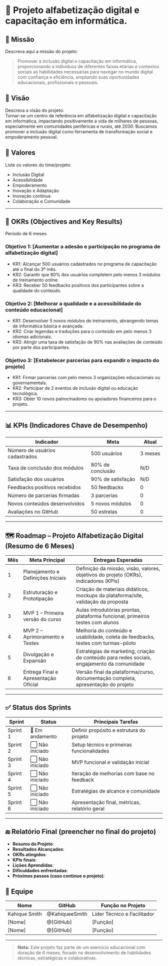 # 🌟 Projeto alfabetização digital e capacitação em informática.

## 🧭 Missão
Descreva aqui a missão do projeto:  
> Promover a inclusão digital e capacitação em informática, proporcionando a indivíduos de diferentes faixas etárias e contextos sociais as habilidades necessárias para navegar no mundo digital com confiança e eficiência, ampliando suas oportunidades educacionais, profissionais e pessoais.

## 🔭 Visão
Descreva a visão do projeto:  
Tornar-se um centro de referência em alfabetização digital e capacitação em informática, impactando positivamente a vida de milhares de pessoas, especialmente em comunidades periféricas e rurais, até 2030. Buscamos promover a inclusão digital como ferramenta de transformação social e empoderamento pessoal.

## 🧱 Valores
Liste os valores do time/projeto:
- Inclusão Digital
- Acessibilidade
- Empoderamento
- Inovação e Adaptação
- Inovação contínua
- Colaboração e Comunidade

---

## 🎯 OKRs (Objectives and Key Results)
Período de 6 meses

### Objetivo 1: [Aumentar a adesão e participação no programa de alfabetização digital]
- KR1: Alcançar 500 usuários cadastrados no programa de capacitação até o final do 3º mês.
- KR2: Garantir que 80% dos usuários completem pelo menos 3 módulos de treinamento online.
- KR3: Receber 50 feedbacks positivos dos participantes sobre a qualidade do conteúdo.

### Objetivo 2: [Melhorar a qualidade e a acessibilidade do conteúdo educacional]
- KR1: Desenvolver 5 novos módulos de treinamento, abrangendo temas de informática básica e avançada.
- KR2: Criar legendas e traduções para o conteúdo em pelo menos 3 idiomas adicionais.
- KR3: Atingir uma taxa de satisfação de 90% nas avaliações de conteúdo por parte dos participantes.

### Objetivo 3: [Estabelecer parcerias para expandir o impacto do projeto]
- KR1: Firmar parcerias com pelo menos 3 organizações educacionais ou governamentais.
- KR2: Participar de 2 eventos de inclusão digital ou educação tecnológica.
- KR3: Obter 10 novos patrocinadores ou apoiadores financeiros para o projeto.

---

## 📊 KPIs (Indicadores Chave de Desempenho)
|     Indicador                     | Meta                  | Atual |
|------------------------------------|---------------------|-----------|
|  Número de usuários cadastrados   | 500 usuários        | 3 meses   |
|   Taxa de conclusão dos módulos   | 80% de conclusão    | N/D       |
|   Satisfação dos usuários         | 90% de satisfação   | N/D       |
|   Feedbacks positivos recebidos   | 50 feedbacks        | 0         |
|   Número de parcerias firmadas    | 3 parcerias         | 0         |
|   Novos conteúdos desenvolvidos   | 5 novos módulos     | 0         |
|   Avaliações no GitHub	          | 50 estrelas         | 0         |



---

## 🗺️ Roadmap – Projeto Alfabetização Digital (Resumo de 6 Meses)

| Mês | Meta Principal                      | Entregas Esperadas                                                                 |
|-----|-------------------------------------|------------------------------------------------------------------------------------|
| 1   | Planejamento e Definições Iniciais  | Definição da missão, visão, valores, objetivos do projeto (OKRs), indicadores (KPIs) |
| 2   | Estruturação e Prototipação         | Criação de materiais didáticos, mockups da plataforma/site, validação da proposta  |
| 3   | MVP 1 – Primeira versão do curso    | Aulas introdutórias prontas, plataforma funcional, primeiros testes com alunos     |
| 4   | MVP 2 – Aprimoramento e Testes      | Melhoria do conteúdo e usabilidade, coleta de feedbacks, testes com turmas-piloto  |
| 5   | Divulgação e Expansão               | Estratégias de marketing, criação de conteúdo para redes sociais, engajamento da comunidade |
| 6   | Entrega Final e Apresentação Oficial| Versão final da plataforma/curso, documentação completa, apresentação do projeto    |

---

## ✅ Status dos Sprints

| Sprint    | Status         | Principais Tarefas                                  |
|-----------|----------------|------------------------------------------------------|
| Sprint 1  | 🔄 Em andamento | Definir propósito e estrutura do projeto            |
| Sprint 2  | ⬜️ Não iniciado | Setup técnico e primeiras funcionalidades           |
| Sprint 3  | ⬜️ Não iniciado | MVP funcional e validação inicial                  |
| Sprint 4  | ⬜️ Não iniciado | Iteração de melhorias com base no feedback         |
| Sprint 5  | ⬜️ Não iniciado | Estratégias de alcance e comunidade                |
| Sprint 6  | ⬜️ Não iniciado | Apresentação final, métricas, relatório geral      |


---

## 🔚 Relatório Final (preencher no final do projeto)

- **Resumo do Projeto**:
- **Resultados Alcançados**:
- **OKRs atingidos**:
- **KPIs finais**:
- **Lições Aprendidas**:
- **Dificuldades enfrentadas**:
- **Próximos passos (caso continue o projeto)**:


## 👥 Equipe

| Nome         | GitHub           | Função no Projeto               |
|--------------|------------------|---------------------------------|
| Kahique Smith| @KahiqueeSmith  | Líder Técnico e Facilitador    |
| [Nome]       | @[GitHub]        | [Função]                        |
| [Nome]       | @[GitHub]        | [Função]                        |

---

> **Nota:** Este projeto faz parte de um exercício educacional com duração de 6 meses, focado no desenvolvimento de habilidades técnicas, estratégicas e colaborativas.

